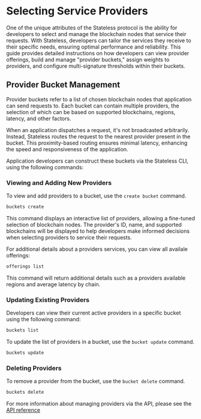 # Selecting Service Providers

One of the unique attributes of the Stateless protocol is the ability for developers to select and manage the blockchain nodes that service their requests. With Stateless, developers can tailor the services they receive to their specific needs, ensuring optimal performance and reliability. This guide provides detailed instructions on how developers can view provider offerings, build and manage "provider buckets," assign weights to providers, and configure multi-signature thresholds within their buckets.

## Provider Bucket Management

Provider buckets refer to a list of chosen blockchain nodes that application can send requests to. Each bucket can contain multiple providers, the selection of which can be based on supported blockchains, regions, latency, and other factors.

When an application dispatches a request, it's not broadcasted arbitrarily. Instead, Stateless routes the request to the nearest provider present in the bucket. This proximity-based routing ensures minimal latency, enhancing the speed and responsiveness of the application.

Application developers can construct these buckets via the Stateless CLI, using the following commands:

### Viewing and Adding New Providers

To view and add providers to a bucket, use the `create bucket` command. 

```bash
buckets create
```
This command displays an interactive list of providers, allowing a fine-tuned selection of blockchain nodes. The provider's ID, name, and supported blockchains will be displayed to help developers make informed decisions when selecting providers to service their requests.

For additional details about a providers services, you can view all availale offerings:

```bash
offerings list
```
This command will return additional details such as a providers available regions and average latency by chain.

### Updating Existing Providers

Developers can view their current active providers in a specific bucket using the following command:

```bash
buckets list
```
To update the list of providers in a bucket, use the `bucket update` command.

```bash
buckets update
```

### Deleting Providers

To remove a provider from the bucket, use the `bucket delete` command.

```bash
buckets delete
```

For more information about managing providers via the API, please see the [API reference](https://app.stateless.solutions/api-reference)
